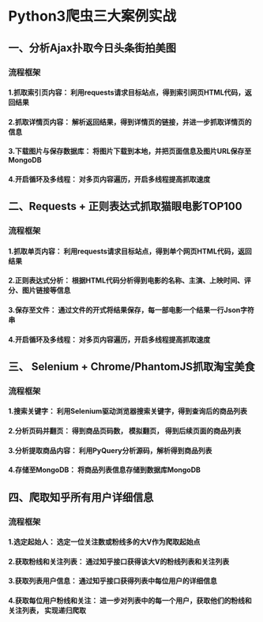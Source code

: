 # Python3爬虫三大案例实战

## 一、分析Ajax扑取今日头条街拍美图
### 流程框架
#### 1.抓取索引页内容： 利用requests请求目标站点，得到索引网页HTML代码，返回结果
#### 2.抓取详情页内容： 解析返回结果，得到详情页的链接，并进一步抓取详情页的信息
#### 3.下载图片与保存数据库： 将图片下载到本地，并把页面信息及图片URL保存至MongoDB
#### 4.开启循环及多线程： 对多页内容遍历，开启多线程提高抓取速度

## 二、Requests + 正则表达式抓取猫眼电影TOP100
### 流程框架
#### 1.抓取单页内容： 利用requests请求目标站点，得到单个网页HTML代码，返回结果
#### 2.正则表达式分析： 根据HTML代码分析得到电影的名称、主演、上映时间、评分、图片链接等信息
#### 3.保存至文件： 通过文件的开式将结果保存，每一部电影一个结果一行Json字符串
#### 4.开启循环及多线程： 对多页内容遍历，开启多线程提高抓取速度


## 三、 Selenium + Chrome/PhantomJS抓取淘宝美食
### 流程框架
#### 1.搜索关键字： 利用Selenium驱动浏览器搜索关键字，得到查询后的商品列表  
#### 2.分析页码并翻页： 得到商品页码数， 模拟翻页， 得到后续页面的商品列表  
#### 3.分析提取商品内容： 利用PyQuery分析源码，解析得到商品列表  
#### 4.存储至MongoDB： 将商品列表信息存储到数据库MongoDB


## 四、爬取知乎所有用户详细信息
### 流程框架
#### 1.选定起始人： 选定一位关注数或粉线多的大V作为爬取起始点
#### 2.获取粉线和关注列表： 通过知乎接口获得该大V的粉线列表和关注列表
#### 3.获取列表用户信息： 通过知乎接口获得列表中每位用户的详细信息
#### 4.获取每位用户粉线和关注： 进一步对列表中的每一个用户，获取他们的粉线和关注列表， 实现递归爬取